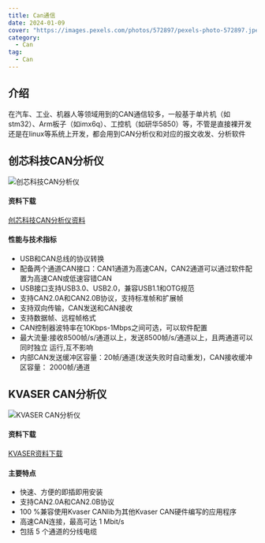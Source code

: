 ```yaml
---
title: Can通信
date: 2024-01-09
cover: "https://images.pexels.com/photos/572897/pexels-photo-572897.jpeg?auto=compress&cs=tinysrgb&w=1260&h=750&dpr=1"
category: 
  - Can
tag:
  - Can
---
```


## 介绍

在汽车、工业、机器人等领域用到的CAN通信较多，一般基于单片机（如stm32）、Arm板子（如imx6q）、工控机（如研华5850）等，不管是直接裸开发还是在linux等系统上开发，都会用到CAN分析仪和对应的报文收发、分析软件

## 创芯科技CAN分析仪

![创芯科技CAN分析仪](https://24869997.s21i.faiusr.com/4/ABUIABAEGAAghrP__AUotIuz9gMwvwg4nwY.png)

#### 资料下载

[创芯科技CAN分析仪资料](https://www.zhcxgd.com/ZLXZ.html)

#### 性能与技术指标

- USB和CAN总线的协议转换
- 配备两个通道CAN接口：CAN1通道为高速CAN，CAN2通道可以通过软件配置为高速CAN或低速容错CAN
- USB接口支持USB3.0、USB2.0，兼容USB1.1和OTG规范
- 支持CAN2.0A和CAN2.0B协议，支持标准帧和扩展帧
- 支持双向传输，CAN发送和CAN接收
- 支持数据帧、远程帧格式
- CAN控制器波特率在10Kbps-1Mbps之间可选，可以软件配置
- 最大流量:接收8500帧/s/通道以上，发送8500帧/s/通道以上，且两通道可以同时独立
运行,互不影响
- 内部CAN发送缓冲区容量：20帧/通道(发送失败时自动重发)，CAN接收缓冲区容量：
2000帧/通道

## KVASER CAN分析仪

![KVASER CAN分析仪](https://www.kvaser.com/wp-content/webp-express/webp-images/uploads/product/73-30130-00778-9/product-73-30130-00778-9.jpg.webp)

#### 资料下载

[KVASER资料下载](https://www.kvaser.com/download/)

#### 主要特点

- 快速、方便的即插即用安装
- 支持CAN2.0A和CAN2.0B协议
- 100 %兼容使用Kvaser CANlib为其他Kvaser CAN硬件编写的应用程序
- 高速CAN连接，最高可达 1 Mbit/s
- 包括 5 个通道的分线电缆